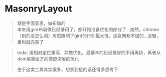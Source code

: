 # MasonryLayout

> 就是字面意思，做布局的
> <br>本来用gird布局做已经够用了，都开始准备优化的部分了...突然，chrome（别的没怎么测）居然限制了gird的行列最大值，连官网都不提的...没辙，重构就完事了

> todo: 用相对定位重写，并做优化，最基本的已经排好的不用再排，再者从dom层重绘方向做更深层的优化

> 由于这类工具其实很多，想拿到星的话还得多思考下
